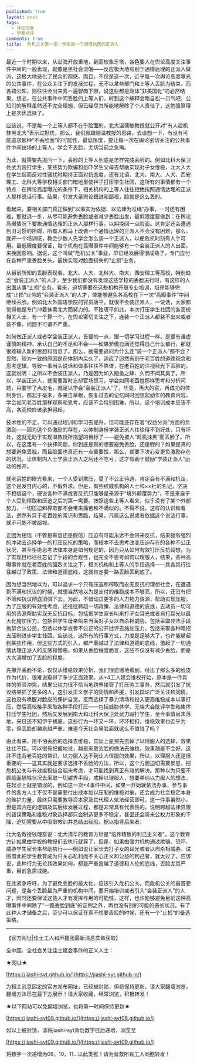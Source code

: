 ```yaml
---
published: true
layout: post
tags:
  - 评论文章
  - 学者点评
comments: true
title:  危机公关第一招：学会装一个通情达理的正派人 
---
```



最近一个时期以来，从沿海开放重地，到高校象牙塔，各色要人在舆论高度关注事件中间的一般表现，就像是黑社会流氓——反应极大地有别于通情达理的正派人做派，这极大地恶化了民众的观感。而且，不仅是这一次，近乎每一次舆论高度曝光的公共事件，在公众关注下的发展过程，无不以某些部门和上等人丢脸为结束。而各路公知，则往往会出来秀一遍智商下限，说这些都是政体“非美国化”的必然结果。想必，在公共事件中间丢脸的上等人们，听到这个解释会暗自松一口气吧，公知们的解释虽然还不完全理想，但已经尽其所能地解除了个人责任了，这勉强算得上是次优选择了。

应该说，不是每一个上等人都不在乎脸面的，北大温儒敏教授就公开对“有人趁机抹黑北大”表示过担忧。那么，我们就跟随温教授的思路，去设想一下，有没有可能追求那种“不丢脸面”的可能性，最低限度，要让每一次在舆论密切关注的公共事件中间出场的上等人，学会不丢脸，尤切当前之急需。

为此，就需要先追问一下，丢脸的上等人到底是怎样完成丢脸的。例如北科大保卫处武力殴打学生，某些势力欺骗和恐吓学生父母去帮助实现对子女维稳，北大人大在学生起而反对性骚扰时期持正面对抗态度，还有北语、北大、南大、人大、西安理工、北科大等学校相关部门暗地里使袢子打压学生社团，这所有的事情都有一个特点：在舆论高度曝光的条件下，相关机构的上等人往往拒绝按照通情达理的正派人那样说话行事。结果，引发大量舆论跟进和鄙视，脸就是这么丢的。

看起来，要相关部门真正做到“以事实为依据、以法律为准绳”办事，一时还有困难，那就退一步，从尽可能避免丢脸或者减少丢脸出发，最低限度要做到：在舆论高曝情况下要象通情达理的正派人那样行事，以期挽回一点脸面。这肯定还会遭遇到旧习惯的阻碍，所有人都马上改做一个通情达理的正派人不会没有困难，那么，就开一个培训班，教会少数人先学会怎么装一个正派人，以便危机时刻有人手可用。最低限度要保证，每个机构在高曝事件中间能够有一个会装正派人的人出面，来挽回影响。据说，这个叫做“危机公关”事业，早已经发展得很成熟了，专门应付在各种严重丢脸关头，最快实现对脸面损失的“止损”业务。

从目前所知的丢脸表现看，北大、人大、北科大、南大、西安理工等高校，特别缺乏“会装正派人”的人才，至少我们都没有发现这些学校的丢脸进行时，有这样的人出面从事“止损”业务。看来，迫切需要在这些机构开展专业培训，培养能够完成“止损”业务的“会装正派人”的人才，俾能够避免各高校在下一次“高曝事件”中间继续丢脸。例如北大外国语学院的官员唐平，就很不会装正派人，一说话，大家都觉得他是专门冲着抹黑北大而努力的。不独唐平如此，本次打压学生社团的各高校相关人士，有一个算一个，在舆论密切关注之下，连装一个正派人都装不出来或者装不像，问题不可谓不严重。

如何做正派人或者学会装正派人，首要的一点，跟一切学习过程一样，是要有谦虚谨慎的精神，承认自己的不足和不会——如果骄傲自满还觉得自己什么都行，那就很难输入新的思想和信息了。那么，就需要追问为什么连“装一个正派人”都不会？显然，较为一致的原因是在体制内呆久了，适应了迥然有别于老百姓的道德观念和思考逻辑，导致一事当头说话和做事往往不靠谱，在老百姓的注视目光下丢脸的。这就说明：之所以不会装正派人，乃是因为如入鲍鱼之肆、久而不闻其臭了。所以，学装正派人，就需要暂时忘却官场惯习，学会如同老百姓那样思考和分析问题，只要学了点皮毛，就足以学会“会装正派人”了。毕竟，再大的官，再成功的体制身份，都起于毫末，多来自草根，恢复过去的记忆同时回想起幼年的教育内容，学会如同老百姓那样观察和思考，应该不会特别困难，所以，这个培训成本应该不高，各高校应该承担得起。

技术性的不足，可以通过培训和学习去提升，但可能还存在着“权益分派”方面的负激励——因为这个负激励的存在，以体制身份学装正派人往往得不到好处，只有坏处，这就无助于实现温教授所指望的目标了——避免被人“趁机抹黑”而丢脸了。所以，在这里有一个抉择问题，你到底是真的想要避免丢脸，还是假的？如果是真的想要避免丢脸，而且脸面也真还有一点重要性，那么，就要下决心变更负激励存在的状况，让体制内人士学装正派人之后还不吃亏，这才有助于鼓励“学装正派人”运动的推开。

就老百姓的眼光看来，一个人受到欺压，受了不公正待遇，肯定会有不满和抗议，这个是发自内心的，不假外求。但是，有些权威机构的人士和××社的名记，坚决不相信这个，硬说各种不满或者反抗只能够是来源于“境外颠覆势力”，不是来自于个人受到榨取和压迫之后的第一需要。按照这些上等人看来，似乎没有了某个外部势力，一切压迫和榨取都不会带来痛苦和不满似的。不得不说，这样的认识和看法，迥然有异于老百姓的常识和思路，结果，凡属这么说或者依据这个说法行事，就不可能不被鄙视。

正因为相信（不管是真信还是假信）压迫有可能永远不会带来反抗，结果就有强烈的冲动去选择单一的打压反抗的策略，而根本不去思考改变压迫存在的各种不公正状况，甚至拒绝思考法律本身是如何规定的。因为只从如何有效打压反抗设想，为了实现目标往往忘记了手段的合规性，也完全不思考如何以理服人，结果，各种高曝事件就在老百姓的强烈关注之下，相关机构和上等人的手段选择——其言其行往往越过了政策、法律和道德底线，这就肯定要一路丢脸丢到底了。

因为想当然地以为，可以追求一个只有压迫和榨取而永无反抗的理想社会，在遭遇到不满和抗议的时候，就想当然地以为是支付的维稳成本不够高，所以，还没有把不满和抗议彻底消弭下去。为此，不惜动员更多的人力物力资源，帮助实现压服。为了压服的有效性考虑，还往往跨越一切政策、法律和道德的底线，去动员一切可用的资源帮助实现无反抗目标，包括把学生家长叫来打子女耳光或者自打耳光以最大化施加压力，包括把学生母亲叫来当面对子女以自杀相威胁，包括采取非法手段拘禁合法公民，包括以休学或者不公正的公开批评去施加压力，包括采取各种暗招去压制进步学生社团。应该说，这所有的行事方式，力度是足够大了，也许能够起到某些作用，但这些方式的引入，都严重越过了法律和道德的底线，激起了一切通情达理正派人的反感和憎恶。如果从丢脸程度而言，这些不仅没有减少丢脸，而是大大滴增加了丢脸的程度。

先撇开丢脸不论，仅仅从维稳效果分析，我们很遗憾地看到，付出了那么多的脸皮作为代价，很难说取得了多少正面效果。从+4工人建会维权开始，原本是一件具体的劳资冲突，结果公权力很不恰当地跨界接管了打压劳工事务，然后就引发了抗议结果抓了更多的人，这引发正义学子的同情和声援，引发舆论广泛关注和同情，这也没有唤醒对脸皮的保护自觉，反而选择了暴力清场和投入更高维稳成本以事打压，然后高校接手采取各种手段打压——包括威胁休学、无端大会批评学生和集体打压学生社团，然后又发展到南大和北科大保卫处武力殴打学生，至今事情尚未落地，来日还不知伊于胡底。这些行为一环又一环，环环相扣，维稳效果也近乎为零，但丢脸却越来越严重，难道今天社会里脸面就这么不值钱了吗？

由此看来，用不怕丢脸的选择去维稳，实际上是预先去掉了以理服人的选择，效果往往不佳。可以很有把握地说，越是采取丢脸的做法去维稳，效果越是不会好。这并不违背老百姓的常识，以力服人达不到让人信服的效果，所以，以理服人还是很重要的——这其实就是要求选择不丢脸的方法，所以，这个方面迫切需要反思，把危机公关与有效维稳结合起来考虑，才可能找到真正有效的解决。那种以为只要不顾脸面牺牲状况去采取一切越界手段，戒掉以理服人，想要单纯以力服人的想法，在起点上就是错误的。例如这一次+4事件中间，如果一开始就依法办事，参与事件的各方人士不仅不是需要付出成本加以压制的维稳对象，还会成为社会稳定本身的维护力量，最终只需要教导资本家及其代理人依法经营即可。这一件事虽然小，但是其内在的逻辑及其后续发展过程，都是非常具有代表性的，说明跨越法律界限的错误策略和维稳对象选择都只会制造更多不稳定，甚至还会带来公权力形象的下降，迫切需要从中吸取教训并总结出经验，据以指导后来者。

北大名教授钱理群说：北大清华的教育方针是“培养精致的利己主义者”。这个教育方针如果由学校的教授们去执行就算了，但是，如果由强力机构通过欺骗、恐吓、威胁学生家长来帮助执行——例如说让家长去打子女的耳光或者以自杀相威胁，试图借此把学生教育成为只关心私利而不关心正义和公益的利己者，就太过了。应该说，此种行为无论其效果如何，都是严重逾越了道德和人伦的底线，丢脸尤其严重，目前急需戒绝。

在此紧急呼吁，为了避免丢脸的最大化，应该引入危机公关，而危机公关的最首要问题，是各个丢脸最为严重的机构中间，要开始培训或者引入“会装正派人”的人才，同时还要保证这些人才有发挥作用的可能性，这样，也许能够避免目前这种高曝事件中间除了“一路丢脸到底”的定例之外，再也没有别的可能的恶劣状况。有了此种人才储备之后，至少可以保证在真不想要丢脸的时候，还有一个“止损”的备选策略。



---
【官方网址|佳士工人和声援团最新消息文章获取】

全中国、全社会关注佳士建会事件的正义人士：

★网址★

[https://jiashi-syt.github.io/](https://jiashi-syt.github.io/)

为相关消息固定的官方发布网址，已经被封锁，但将保持更新，请大家翻墙浏览，翻墙方法已在最下方展示！请大家收藏，经常浏览，积极转发！


★以下网站可以免翻墙浏览，也将第一时间保持更新★

[https://jiashi-syt08.github.io/](https://jiashi-syt08.github.io/)

如以上被封锁，请将jiashi-syt背后数字往后递增，浏览至

[https://jiashi-syt09.github.io/](https://jiashi-syt09.github.io/)

将数字一次递增为09，10，11...以此类推！请为营救所有工人同胞转发！

